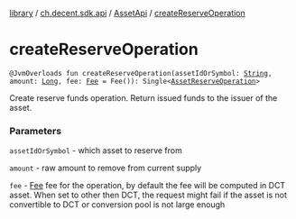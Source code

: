 [library](../../index.md) / [ch.decent.sdk.api](../index.md) / [AssetApi](index.md) / [createReserveOperation](./create-reserve-operation.md)

# createReserveOperation

`@JvmOverloads fun createReserveOperation(assetIdOrSymbol: `[`String`](https://kotlinlang.org/api/latest/jvm/stdlib/kotlin/-string/index.html)`, amount: `[`Long`](https://kotlinlang.org/api/latest/jvm/stdlib/kotlin/-long/index.html)`, fee: `[`Fee`](../../ch.decent.sdk.model/-fee/index.md)` = Fee()): Single<`[`AssetReserveOperation`](../../ch.decent.sdk.model.operation/-asset-reserve-operation/index.md)`>`

Create reserve funds operation. Return issued funds to the issuer of the asset.

### Parameters

`assetIdOrSymbol` - which asset to reserve from

`amount` - raw amount to remove from current supply

`fee` - [Fee](../../ch.decent.sdk.model/-fee/index.md) fee for the operation, by default the fee will be computed in DCT asset.
When set to other then DCT, the request might fail if the asset is not convertible to DCT or conversion pool is not large enough
